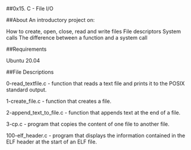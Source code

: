  ##0x15. C - File I/O

 ##About
An introductory project on:

 How to create, open, close, read and write files
 File descriptors
 System calls
 The difference between a function and a system call

 ##Requirements

Ubuntu 20.04

 ##File Descriptions

  0-read_textfile.c - function that reads a text file and prints it to the POSIX standard output.

  1-create_file.c - function that creates a file.

  2-append_text_to_file.c - function that appends text at the end of a file.

  3-cp.c - program that copies the content of one file to another file.

  100-elf_header.c - program that displays the information contained in the ELF header at the start of an ELF file.
